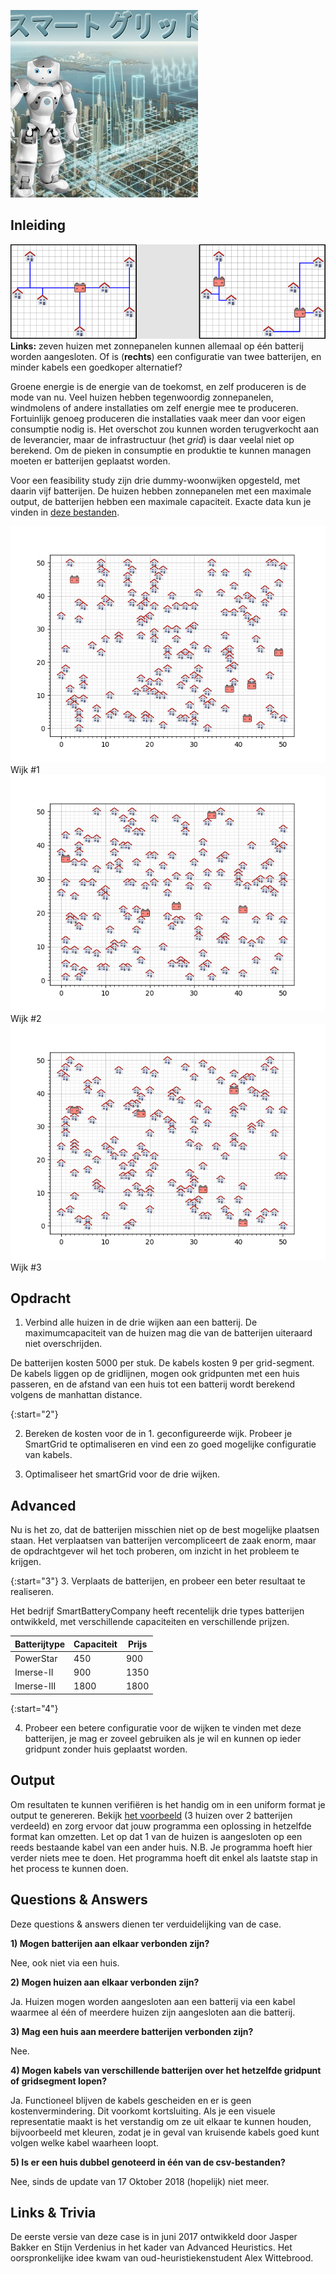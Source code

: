 ![](Smartgrid.jpg)

## Inleiding

![](Twogrids.gif)
**Links:** zeven huizen met zonnepanelen kunnen allemaal op één batterij worden aangesloten. Of is (**rechts**) een configuratie van twee batterijen, en minder kabels een goedkoper alternatief? 

Groene energie is de energie van de toekomst, en zelf produceren is de mode van nu. Veel huizen hebben tegenwoordig zonnepanelen, windmolens of andere installaties om zelf energie mee te produceren. Fortuinlijk genoeg produceren die installaties vaak meer dan voor eigen consumptie nodig is. Het overschot zou kunnen worden terugverkocht aan de leverancier, maar de infrastructuur (het *grid*) is daar veelal niet op berekend. Om de pieken in consumptie en produktie te kunnen managen moeten er batterijen geplaatst worden.


Voor een feasibility study zijn drie dummy-woonwijken opgesteld, met daarin vijf batterijen. De huizen hebben zonnepanelen met een maximale output, de batterijen hebben een maximale capaciteit. Exacte data kun je vinden in [deze bestanden](Huizen&Batterijen.zip).

![](Wijk1.png) Wijk #1
![](Wijk2.png) Wijk #2
![](Wijk3.png) Wijk #3

## Opdracht

1. Verbind alle huizen in de drie wijken aan een batterij. De maximumcapaciteit van de huizen mag die van de batterijen uiteraard niet overschrijden.

De batterijen kosten 5000 per stuk. De kabels kosten 9 per grid-segment. De kabels liggen op de gridlijnen, mogen ook gridpunten met een huis passeren, en de afstand van een huis tot een batterij wordt berekend volgens de manhattan distance.

{:start="2"}

2. Bereken de kosten voor de in 1. geconfigureerde wijk. Probeer je SmartGrid te optimaliseren en vind een zo goed mogelijke configuratie van kabels.

3. Optimaliseer het smartGrid voor de drie wijken.

## Advanced  

Nu is het zo, dat de batterijen misschien niet op de best mogelijke plaatsen staan. Het verplaatsen van batterijen vercompliceert de zaak enorm, maar de opdrachtgever wil het toch proberen, om inzicht in het probleem te krijgen.

{:start="3"}
3. Verplaats de batterijen, en probeer een beter resultaat te realiseren.

Het bedrijf SmartBatteryCompany heeft recentelijk drie types batterijen ontwikkeld, met verschillende capaciteiten en verschillende prijzen.

|Batterijtype | Capaciteit | Prijs |
| --- | --- | --- |
| PowerStar | 450 | 900 |
| Imerse-II | 900 | 1350 |
| Imerse-III | 1800 | 1800 |

{:start="4"}

4. Probeer een betere configuratie voor de wijken te vinden met deze batterijen, je mag er zoveel gebruiken als je wil en kunnen op ieder gridpunt zonder huis geplaatst worden.

## Output

Om resultaten te kunnen verifiëren is het handig om in een uniform format je output te genereren. 
Bekijk [het voorbeeld](example_output.json) (3 huizen over 2 batterijen verdeeld) en zorg ervoor dat jouw programma een oplossing in hetzelfde format kan omzetten.
Let op dat 1 van de huizen is aangesloten op een reeds bestaande kabel van een ander huis.
N.B. Je programma hoeft hier verder niets mee te doen. Het programma hoeft dit enkel als laatste stap in het process te kunnen doen.

## Questions & Answers

Deze questions & answers dienen ter verduidelijking van de case.


**1) Mogen batterijen aan elkaar verbonden zijn?** 

Nee, ook niet via een huis.


**2) Mogen huizen aan elkaar verbonden zijn?**

Ja. Huizen mogen worden aangesloten aan een batterij via een kabel waarmee al één of meerdere huizen zijn aangesloten aan die batterij. 


**3) Mag een huis aan meerdere batterijen verbonden zijn?** 

Nee.


**4) Mogen kabels van verschillende batterijen over het hetzelfde gridpunt of gridsegment lopen?**

Ja. Functioneel blijven de kabels gescheiden en er is geen kostenvermindering. Dit voorkomt kortsluiting. Als je een visuele representatie maakt is het verstandig om ze uit elkaar te kunnen houden, bijvoorbeeld met kleuren, zodat je in geval van kruisende kabels goed kunt volgen welke kabel waarheen loopt.


**5) Is er een huis dubbel genoteerd in één van de csv-bestanden?**

Nee, sinds de update van 17 Oktober 2018 (hopelijk) niet meer.

## Links & Trivia

De eerste versie van deze case is in juni 2017 ontwikkeld door Jasper Bakker en Stijn Verdenius in het kader van Advanced Heuristics. Het oorspronkelijke idee kwam van oud-heuristiekenstudent Alex Wittebrood.
